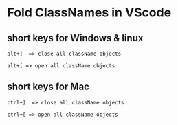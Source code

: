 # Fold ClassNames in VScode

## short keys for Windows & linux

```
alt+]  => close all className objects

alt+[ => open all className objects
```

## short keys for Mac

```
ctrl+]  => close all className objects

ctrl+[ => open all className objects
```
